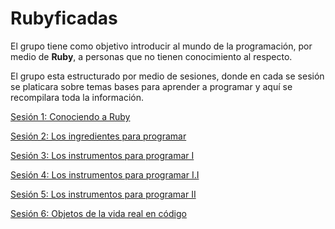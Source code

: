 Rubyficadas
===========

El grupo tiene como objetivo introducir al mundo de la programación, por medio de **Ruby**, a personas que no tienen conocimiento al respecto.

El grupo esta estructurado por medio de sesiones, donde en cada se sesión se platicara sobre temas bases para aprender a programar y aquí se recompilara toda la información.

[Sesión 1: Conociendo a Ruby](/session_1.md)

[Sesión 2: Los ingredientes para programar](/session_2.md)

[Sesión 3: Los instrumentos para programar I](/session_3.md)

[Sesión 4: Los instrumentos para programar I.I](/session_4.md)

[Sesión 5: Los instrumentos para programar II](/session_5.md)

[Sesión 6: Objetos de la vida real en código](/session_6.md)

